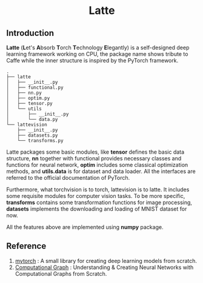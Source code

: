 <h1 align = "center">Latte</h1>

## Introduction

**Latte** (**L**et's **A**bsorb **T**orch **T**echnology **E**legantly) is a self-designed deep learning framework working on CPU, the package name shows tribute to Caffe while the inner structure is inspired by the PyTorch framework.

```
.
├── latte
│   ├── __init__.py
│   ├── functional.py
│   ├── nn.py
│   ├── optim.py
│   ├── tensor.py
│   └── utils
│       ├── __init__.py
│       └── data.py
└── lattevision
    ├── __init__.py
    ├── datasets.py
    └── transforms.py
```

Latte packages some basic modules, like **tensor** defines the basic data structure, **nn** together with functional provides necessary classes and functions for neural network, **optim** includes some classical optimization methods, and **utils.data** is for dataset and data loader. All the interfaces are referred to the official documentation of PyTorch.

Furthermore, what torchvision is to torch, lattevision is to latte. It includes some requisite modules for computer vision tasks. To be more specific, **transforms** contains some transformation functions for image processing, **datasets** implements the downloading and loading of MNIST dataset for now.

All the features above are implemented using **numpy** package.

## Reference

1. [mytorch](https://github.com/SimonMcDonnell/mytorch) : A small library for creating deep learning models from scratch.
2. [Computational Graph](https://pub.towardsai.net/nothing-but-numpy-understanding-creating-neural-networks-with-computational-graphs-from-scratch-6299901091b0) : Understanding & Creating Neural Networks with Computational Graphs from Scratch.

